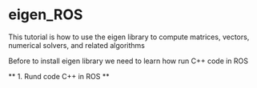 # eigen_ROS
This tutorial is how to use the eigen library to compute matrices, vectors, numerical solvers, and related algorithms

Before to install eigen library we need to learn how run C++ code in ROS

** 1. Rund code C++ in ROS **
